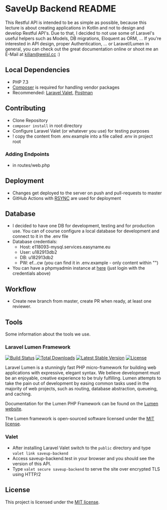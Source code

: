 # SaveUp Backend README
This Restful API is intended to be as simple as possible, because this lecture is about creating applications in Kotlin and not to design and develop Restful API's. Due to that, I decided to not use some of Laravel's useful helpers such as Models, DB migrations, Eloquent as ORM, ... If you're interested in API design, proper Authentication, ... or Laravel/Lumen in general, you can check out the great documentation online or shoot me an E-Mail at kilian@weisl.cc :)

## Local Dependencies
- PHP 7.3
- [Composer](https://getcomposer.org/) is required for handling vendor packages
- Recommended: [Laravel Valet](https://lumen.laravel.com/docs/8.x), [Postman](https://www.postman.com/)
## Contributing
- Clone Repository
- ```composer install``` in root directory 
- Configure Laravel Valet (or whatever you use) for testing purposes
- ! copy the content from .env.example into a file called .env in project root

### Adding Endpoints
- in routes/web.php

## Deployment
- Changes get deployed to the server on push and pull-requests to master
- GitHub Actions with [RSYNC](https://github.com/marketplace/actions/rsync-deployments-action) are used for deployment

## Database 
- I decided to have one DB for development, testing and for production use. You can of course configure a local database for development and connect to it in the .env file
- Database credentials:
  - Host: e118093-mysql.services.easyname.eu
  - User: u182913db2
  - DB: u182913db2
  - PW: ef...cw (you can find it in .env.example - only content within "")
- You can have a phpmyadmin instance at [here](https://e118093-phpmyadmin.services.easyname.eu/) (just login with the credentials above)

## Workflow
- Create new branch from master, create PR when ready, at least one reviewer.

## Tools

Some information about the tools we use.

### Laravel Lumen Framework

[![Build Status](https://travis-ci.org/laravel/lumen-framework.svg)](https://travis-ci.org/laravel/lumen-framework) [![Total Downloads](https://img.shields.io/packagist/dt/laravel/framework)](https://packagist.org/packages/laravel/lumen-framework) [![Latest Stable Version](https://img.shields.io/packagist/v/laravel/framework)](https://packagist.org/packages/laravel/lumen-framework) [![License](https://img.shields.io/packagist/l/laravel/framework)](https://packagist.org/packages/laravel/lumen-framework)

Laravel Lumen is a stunningly fast PHP micro-framework for building web applications with expressive, elegant syntax. We believe development must be an enjoyable, creative experience to be truly fulfilling. Lumen attempts to take the pain out of development by easing common tasks used in the majority of web projects, such as routing, database abstraction, queueing, and caching.

Documentation for the Lumen PHP Framework can be found on the [Lumen website](https://lumen.laravel.com/docs).

The Lumen framework is open-sourced software licensed under the [MIT license](https://opensource.org/licenses/MIT).

### Valet
- After installing Laravel Valet switch to the ```public``` directory and type ```valet link saveup-backend```
- Access saveup-backend.test in your browser and you should see the version of this API.
- Type ```valet secure saveup-backend``` to serve the site over encrypted TLS using HTTP/2

## License
This project is licensed under the [MIT license](https://opensource.org/licenses/MIT).

